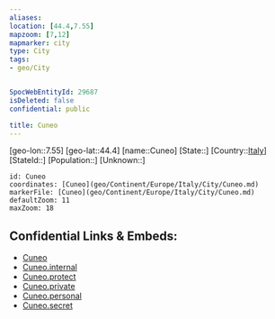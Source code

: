 ```yaml
---
aliases: 
location: [44.4,7.55]
mapzoom: [7,12] 
mapmarker: city 
type: City
tags:
- geo/City


SpocWebEntityId: 29687
isDeleted: false
confidential: public

title: Cuneo
---
```

[geo-lon::7.55]
[geo-lat::44.4]
[name::Cuneo]
[State::]
[Country::[Italy](geo/Continent/Europe/Italy.md)]
[StateId::]
[Population::]
[Unknown::]


```leaflet
id: Cuneo
coordinates: [Cuneo](geo/Continent/Europe/Italy/City/Cuneo.md)
markerFile: [Cuneo](geo/Continent/Europe/Italy/City/Cuneo.md)
defaultZoom: 11 
maxZoom: 18
```


## Confidential Links & Embeds: 
- [Cuneo](../../../../../../_public/geo/Continent/Europe/Italy/City/Cuneo.md) 
- [Cuneo.internal](../../../../../../_internal/geo/Continent/Europe/Italy/City/Cuneo.internal.md) 
- [Cuneo.protect](../../../../../../_protect/geo/Continent/Europe/Italy/City/Cuneo.protect.md) 
- [Cuneo.private](../../../../../../_private/geo/Continent/Europe/Italy/City/Cuneo.private.md) 
- [Cuneo.personal](../../../../../../_personal/geo/Continent/Europe/Italy/City/Cuneo.personal.md) 
- [Cuneo.secret](../../../../../../_secret/geo/Continent/Europe/Italy/City/Cuneo.secret.md) 
